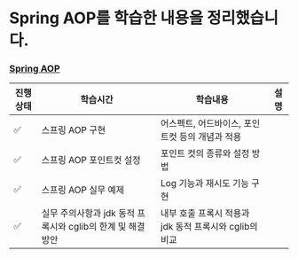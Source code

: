 # Spring AOP를 학습한 내용을 정리했습니다.

### [Spring AOP](/src/main/java/hello/aop)

|진행상태|학습시간|학습내용|설명|
| ------ | ------ |  ------ | ------ |
| :white_check_mark: | 스프링 AOP 구현|어스펙트, 어드바이스, 포인트컷 등의 개념과 적용|
| :white_check_mark: | 스프링 AOP 포인트컷 설정 |포인트 컷의 종류와 설정 방법 |
| :white_check_mark: | 스프링 AOP 실무 예제 | Log 기능과 재시도 기능 구현 |
| :white_check_mark: | 실무 주의사항과 jdk 동적 프록시와 cglib의 한계 및 해결방안 | 내부 호출 프록시 적용과 jdk 동적 프록시와 cglib의 비교 |
